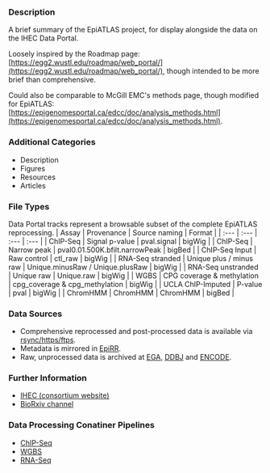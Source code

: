 ### Description
A brief summary of the EpiATLAS project, for display alongside the data on the IHEC Data Portal.

Loosely inspired by the Roadmap page: [https://egg2.wustl.edu/roadmap/web_portal/](https://egg2.wustl.edu/roadmap/web_portal/), though intended to be more brief than comprehensive.

Could also be comparable to McGill EMC's methods page, though modified for EpiATLAS: [https://epigenomesportal.ca/edcc/doc/analysis_methods.html](https://epigenomesportal.ca/edcc/doc/analysis_methods.html).

### Additional Categories
* Description
* Figures
* Resources
* Articles

### File Types
Data Portal tracks represent a browsable subset of the complete EpiATLAS reprocessing.
| Assay | Provenance | Source naming | Format |
| :--- | :--- | :--- | :--- |
| ChIP-Seq | Signal p-value | pval.signal | bigWig |
| ChIP-Seq | Narrow peak | pval0.01.500K.bfilt.narrowPeak | bigBed |
| ChIP-Seq Input | Raw control | ctl_raw | bigWig |
| RNA-Seq stranded | Unique plus / minus raw | Unique.minusRaw / Unique.plusRaw | bigWig |
| RNA-Seq unstranded | Unique raw | Unique.raw | bigWig |
| WGBS | CPG coverage & methylation | cpg_coverage & cpg_methylation | bigWig |
| UCLA ChIP-Imputed | P-value | pval | bigWig |
| ChromHMM | ChromHMM | ChromHMM | bigBed |

### Data Sources
* Comprehensive reprocessed and post-processed data is available via [rsync/https/ftps](https://ihec.sd4h.ca/).
* Metadata is mirrored in [EpiRR](https://www.ebi.ac.uk/epirr/).
* Raw, unprocessed data is archived at [EGA](https://ega-archive.org/), [DDBJ](https://www.ddbj.nig.ac.jp) and [ENCODE](https://www.encodeproject.org).

### Further Information
* [IHEC (consortium website)](https://ihec-epigenomes.org/)
* [BioRxiv channel](https://connect.biorxiv.org/relate/content/219)   

### Data Processing Conatiner Pipelines
* [ChIP-Seq](https://github.com/IHEC/integrative_analysis_chip/releases)
* [WGBS](https://github.com/heathsc/gemBS/releases/tag/v3.5.0)
* [RNA-Seq](https://github.com/IHEC/grape-nf/releases)
